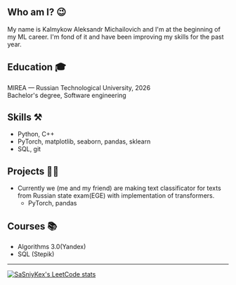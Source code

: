 ## Who am I?  😉
My name is Kalmykow Aleksandr Michailovich and I'm at the beginning of my ML career. I'm fond of it and have been improving my skills for the past year.

## Education 🎓
MIREA — Russian Technological University, 2026 <br>
Bachelor's degree, Software engineering

## Skills ⚒️
* Python, C++
* PyTorch, matplotlib, seaborn, pandas, sklearn
* SQL, git

## Projects 👨‍💻
* Currently we (me and my friend) are making text classificator for texts from Russian state exam(EGE) with implementation of transformers.
  * PyTorch, pandas
## Courses 📚
* Algorithms 3.0(Yandex)
* SQL (Stepik)
<hr>

[![SaSniyKex's LeetCode stats](https://leetcode-stats-six.vercel.app/api?username=fktrcfylh900&)](https://github.com/SaSniyKex/leetcode-stats)
